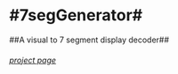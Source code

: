 #7segGenerator#
=============

##A visual to 7 segment display decoder##

###### [project page](http://pjgoncalves.github.io/7segGenerator/  "click to view") ######
